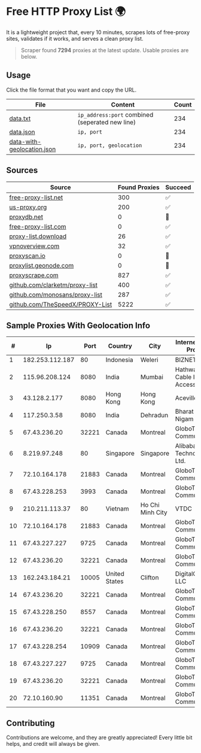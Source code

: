 
# Free HTTP Proxy List 🌍

It is a lightweight project that, every 10 minutes, scrapes lots of free-proxy sites, validates if it works, and serves a clean proxy list.


> Scraper found **7294** proxies at the latest update. Usable proxies are below.

## Usage

Click the file format that you want and copy the URL.


|File|Content|Count|
|----|-------|-----|
|[data.txt](https://raw.githubusercontent.com/themiralay/Proxy-List-World/master/data.txt)|`ip_address:port` combined (seperated new line)|234|
|[data.json](https://raw.githubusercontent.com/themiralay/Proxy-List-World/master/data.json)|`ip, port`|234|
|[data-with-geolocation.json](https://raw.githubusercontent.com/themiralay/Proxy-List-World/master/data-with-geolocation.json)|`ip, port, geolocation`|234|

## Sources

|Source|Found Proxies|Succeed|
|------|-------------|-------|
|[free-proxy-list.net](https://free-proxy-list.net)|300|✅|
|[us-proxy.org](https://www.us-proxy.org)|200|✅|
|[proxydb.net](http://proxydb.net)|0|🚫|
|[free-proxy-list.com](https://free-proxy-list.com/?page=&port=&type%5B%5D=http&type%5B%5D=https&up_time=0&search=Search)|0|✅|
|[proxy-list.download](https://www.proxy-list.download/HTTP)|26|✅|
|[vpnoverview.com](https://vpnoverview.com/privacy/anonymous-browsing/free-proxy-servers)|32|✅|
|[proxyscan.io](https://www.proxyscan.io)|0|🚫|
|[proxylist.geonode.com](https://proxylist.geonode.com/api/proxy-list?limit=300&page=1&sort_by=lastChecked&sort_type=desc&protocols=http,https)|0|🚫|
|[proxyscrape.com](https://api.proxyscrape.com/v2/?request=displayproxies&protocol=http&timeout=10000&country=all&ssl=all&anonymity=all)|827|✅|
|[github.com/clarketm/proxy-list](https://raw.githubusercontent.com/clarketm/proxy-list/master/proxy-list-raw.txt)|400|✅|
|[github.com/monosans/proxy-list](https://raw.githubusercontent.com/monosans/proxy-list/main/proxies/http.txt)|287|✅|
|[github.com/TheSpeedX/PROXY-List](https://raw.githubusercontent.com/TheSpeedX/PROXY-List/master/http.txt)|5222|✅|


## Sample Proxies With Geolocation Info

|#|Ip|Port|Country|City|Internet Service Provider|
|-|--|----|-------|----|-------------------------|
|1|182.253.112.187|80|Indonesia|Weleri|BIZNET|
|2|115.96.208.124|8080|India|Mumbai|Hathway IP over Cable Internet Access|
|3|43.128.2.177|8080|Hong Kong|Hong Kong|Aceville Pte.ltd|
|4|117.250.3.58|8080|India|Dehradun|Bharat Sanchar Nigam Ltd|
|5|67.43.236.20|32221|Canada|Montreal|GloboTech Communications|
|6|8.219.97.248|80|Singapore|Singapore|Alibaba (US) Technology Co., Ltd.|
|7|72.10.164.178|21883|Canada|Montreal|GloboTech Communications|
|8|67.43.228.253|3993|Canada|Montreal|GloboTech Communications|
|9|210.211.113.37|80|Vietnam|Ho Chi Minh City|VTDC|
|10|72.10.164.178|21883|Canada|Montreal|GloboTech Communications|
|11|67.43.227.227|9725|Canada|Montreal|GloboTech Communications|
|12|67.43.236.20|32221|Canada|Montreal|GloboTech Communications|
|13|162.243.184.21|10005|United States|Clifton|DigitalOcean, LLC|
|14|67.43.236.20|32221|Canada|Montreal|GloboTech Communications|
|15|67.43.228.250|8557|Canada|Montreal|GloboTech Communications|
|16|67.43.236.20|32221|Canada|Montreal|GloboTech Communications|
|17|67.43.228.254|10909|Canada|Montreal|GloboTech Communications|
|18|67.43.227.227|9725|Canada|Montreal|GloboTech Communications|
|19|67.43.236.20|32221|Canada|Montreal|GloboTech Communications|
|20|72.10.160.90|11351|Canada|Montreal|GloboTech Communications|



## Contributing

Contributions are welcome, and they are greatly appreciated! Every
little bit helps, and credit will always be given.

